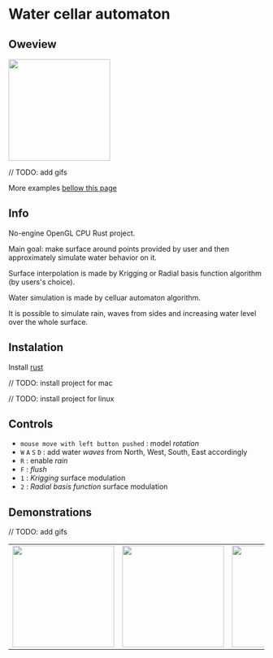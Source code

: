 # Water cellar automaton

## Oweview

<img src="" width="200" height="200" />

// TODO: add gifs

More examples [bellow this page](#more-examples)

## Info

No-engine OpenGL CPU Rust project.

Main goal: make surface around points provided by user and then approximately simulate water behavior on it.

Surface interpolation is made by Krigging or Radial basis function algorithm (by users's choice).

Water simulation is made by celluar automaton algorithm.

It is possible to simulate rain, waves from sides and increasing water level over the whole surface.

## Instalation

Install [rust](https://www.rust-lang.org/tools/install)

// TODO: install project for mac

// TODO: install project for linux

## Controls

- `mouse move with left button pushed` : model *rotation*
- `W` `A` `S` `D` : add water *waves* from North, West, South, East accordingly
- `R` : enable *rain*
- `F` : *flush*
- `1` : *Krigging* surface modulation
- `2` : *Radial basis function* surface modulation

## Demonstrations

// TODO: add gifs

<table>
  <tr>
    <td> <img src="" width="200" height="200" /> </td>
    <td> <img src="" width="200" height="200" /> </td>
    <td> <img src="" width="200" height="200" /> </td>
  </tr>
</table>
